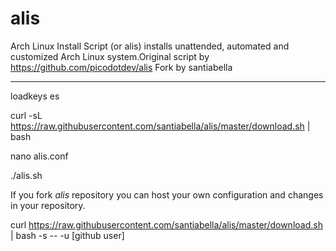 # alis

Arch Linux Install Script (or alis) installs unattended, automated and customized Arch Linux system.Original script by https://github.com/picodotdev/alis Fork by santiabella

----------------------

loadkeys es

curl -sL https://raw.githubusercontent.com/santiabella/alis/master/download.sh | bash

nano alis.conf

./alis.sh

If you fork _alis_ repository you can host your own configuration and changes in your repository.


curl https://raw.githubusercontent.com/santiabella/alis/master/download.sh | bash -s -- -u [github user]

